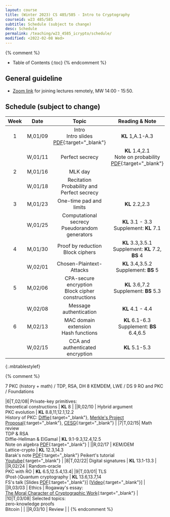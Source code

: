 ```yaml
---
layout: course
title: (Winter 2023) CS 485/585 - Intro to Cryptography
courseid: w23 485/585
subtitle: Schedule (subject to change)
desc: Schedule
permalink: /teaching/w23_4585_icrypto/schedule/
modified: <2022-02-08 Wed> 
---
```


{% comment %}
* Table of Contents
{:toc}
{% endcomment %}

## General guideline
* [Zoom link](https://pdx.zoom.us/j/87602032243?pwd=YnBYUENyaTBmUEN1cWFmN1VJaC9DUT09) for joining lectures remotely, MW 14:00 - 15:50. 

## Schedule (subject to change)

| Week | Date  | Topic | Reading & Note |
|:-----:| :---------: |:----------:|:-----:|
|1| M,01/09| Intro <br> Intro slides [PDF]({{base}}/teaching/w23_4585_icrypto/w23_4585_intro.pdf){:target="_blank"} | **KL** 1,A.1-A.3  |
| |W,01/11|  Perfect secrecy | **KL** 1.4,2.1 <br> Note on probability [PDF](http://theory.stanford.edu/~trevisan/cs276/notesprob.pdf){:target="_blank"}|
|2|M,01/16| MLK day| |
| |W,01/18| Recitation <br > Probability and Perfect secrecy | |
|3|M,01/23| One-time pad and limits | **KL** 2.2,2.3 | 
| |W,01/25|Computational secrecy <br> Pseudorandom generators | **KL** 3.1 - 3.3 <br> Supplement: **KL** 7.1 |
|4|M,01/30|Proof by reduction <br> Block ciphers | **KL** 3.3,3.5.1 <br> Supplement: **KL** 7.2, **BS** 4 |
| |W,02/01| Chosen-Plaintext-Attacks | **KL** 3.4,3.5.2 <br> Supplement: **BS** 5 |
|5|M,02/06| CPA-secure encryption <br> Block cipher constructions|**KL** 3.6,7.2 <br> Supplement: **BS** 5.3 |
||W,02/08| Message authentication | **KL** 4.1 - 4.4 |
|6|M,02/13| MAC domain extension <br> Hash functions | **KL** 6.1-6.3 <br> Supplement: **BS** 6.4,6.5 | 
||W,02/15| CCA and authenticated encryption | **KL** 5.1-5.3 |
{:.mbtablestylef}

{% comment %}

7 PKC (history + math) / TDP, RSA, DH
8 KEMDEM, LWE / DS
9 RO and PKC / Foundations

|6|T,02/08| Private-key primitives: <br> theoretical constructions | **KL** 8 |
||R,02/10 | Hybrid argument <br> PKC evolution | **KL** 8.8,11,12.1,12.2 <br> History of PKC: [Diffie](http://cr.yp.to/bib/1988/diffie.pdf){:target="_blank"}, [Merkle's Project Proposal](http://www.merkle.com/1974/){:target="_blank"}, [CESG](http://cryptome.org/jya/ellisdoc.htm){:target="_blank"} |
|7|T,02/15| Math review <br> TDP & RSA <br> Diffie-Hellman & ElGamal | **KL** 9.1-9.3,12.4,12.5 <br> Note on algebra [PDF](http://theory.stanford.edu/~trevisan/cs276/notesalgebra.pdf){:target="_blank"} |
||R,02/17 | KEM/DEM <br> Lattice-crypto | **KL** 12.3,14.3 <br> Barak's note [PDF](https://files.boazbarak.org/crypto/lec_12_lattices.pdf){:target="_blank"} Peikert's tutorial [Youtube](https://youtu.be/K_fNK04yG4o){:target="_blank"} |
|8|T,02/22| Digital signatures | **KL** 13.1-13.3 |
||R,02/24 | Random-oracle <br> PKC with RO | **KL** 6.5,12.5.4,13.4|
|9|T,03/01| TLS <br> (Post-)Quantum cryptography | **KL** 13.6,13.7,14 <br> FS's talk [Slides [PDF]({{base}}/files/talks/201611_fspqcasia.pdf){:target="_blank"}] [[Video](https://www.youtube.com/watch?v=n39-FOmNh5g){:target="_blank"}] |
||R,03/03 | Ethics | Rogaway's essay: <br> [The Moral Character of Cryptographic Work](https://web.cs.ucdavis.edu/~rogaway/papers/moral.html){:target="_blank"} |
|10|T,03/08| Selected topics: <br> zero-knowledge proofs <br> Bitcoin | |
||R,03/10 | Review |  |
{% endcomment %}



